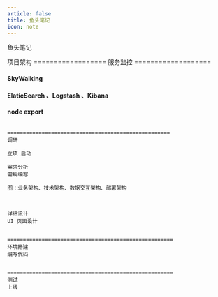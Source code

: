 ```yaml
---
article: false
title: 鱼头笔记
icon: note
---
```


鱼头笔记

项目架构
==================   服务监控   ===================

####  SkyWalking


#### ElaticSearch  、Logstash 、Kibana


####  node export




```text

====================================================
调研

立项 启动

需求分析
需规编写

图：业务架构、技术架构、数据交互架构、部署架构



详细设计
UI 页面设计


=====================================================
环境搭建
编写代码


=====================================================
测试
上线


```

















